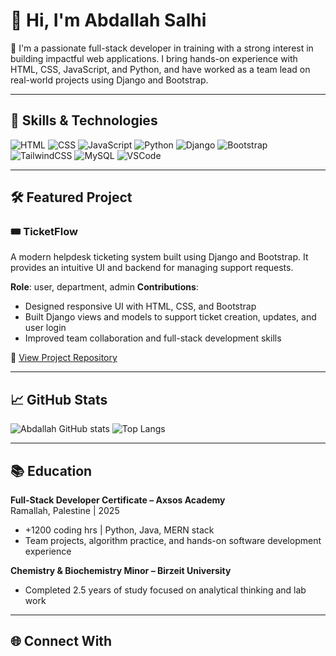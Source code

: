 # 👋 Hi, I'm Abdallah Salhi

🎯 I'm a passionate full-stack developer in training with a strong interest in building impactful web applications. I bring hands-on experience with HTML, CSS, JavaScript, and Python, and have worked as a team lead on real-world projects using Django and Bootstrap.

---

## 🚀 Skills & Technologies

![HTML](https://img.shields.io/badge/HTML5-E34F26?style=for-the-badge&logo=html5&logoColor=white)
![CSS](https://img.shields.io/badge/CSS3-1572B6?style=for-the-badge&logo=css3&logoColor=white)
![JavaScript](https://img.shields.io/badge/JavaScript-F7DF1E?style=for-the-badge&logo=javascript&logoColor=black)
![Python](https://img.shields.io/badge/Python-3670A0?style=for-the-badge&logo=python&logoColor=white)
![Django](https://img.shields.io/badge/Django-092E20?style=for-the-badge&logo=django&logoColor=white)
![Bootstrap](https://img.shields.io/badge/Bootstrap-563D7C?style=for-the-badge&logo=bootstrap&logoColor=white)
![TailwindCSS](https://img.shields.io/badge/TailwindCSS-06B6D4?style=for-the-badge&logo=tailwindcss&logoColor=white)
![MySQL](https://img.shields.io/badge/MySQL-4479A1?style=for-the-badge&logo=mysql&logoColor=white)
![VSCode](https://img.shields.io/badge/VSCode-007ACC?style=for-the-badge&logo=visual-studio-code&logoColor=white)

---

## 🛠️ Featured Project

### 🎟️ TicketFlow
A modern helpdesk ticketing system built using Django and Bootstrap. It provides an intuitive UI and backend for managing support requests.

**Role**: user, department, admin
**Contributions**:
- Designed responsive UI with HTML, CSS, and Bootstrap  
- Built Django views and models to support ticket creation, updates, and user login  
- Improved team collaboration and full-stack development skills

🔗 [View Project Repository](#)

---

## 📈 GitHub Stats

![Abdallah GitHub stats](https://github-readme-stats.vercel.app/api?username=your-github-username&show_icons=true&theme=tokyonight)
![Top Langs](https://github-readme-stats.vercel.app/api/top-langs/?username=your-github-username&layout=compact&theme=tokyonight)

---

## 📚 Education

**Full-Stack Developer Certificate – Axsos Academy**  
Ramallah, Palestine | 2025  
- +1200 coding hrs | Python, Java, MERN stack  
- Team projects, algorithm practice, and hands-on software development experience

**Chemistry & Biochemistry Minor – Birzeit University**  
- Completed 2.5 years of study focused on analytical thinking and lab work

---

## 🌐 Connect With
